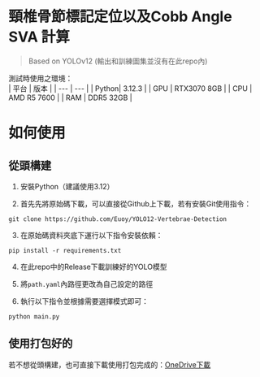 # 頸椎骨節標記定位以及Cobb Angle SVA 計算
> Based on YOLOv12  (輸出和訓練圖集並沒有在此repo內)

測試時使用之環境：  
| 平台 | 版本 |
| --- | --- |
| Python| 3.12.3 |
| GPU | RTX3070 8GB |
| CPU | AMD R5 7600 |
| RAM | DDR5 32GB |

# 如何使用

## 從頭構建

1. 安裝Python（建議使用3.12）

2. 首先先將原始碼下載，可以直接從Github上下載，若有安裝Git使用指令：  
```
git clone https://github.com/Euoy/YOLO12-Vertebrae-Detection
```

3. 在原始碼資料夾底下運行以下指令安裝依賴：
```
pip install -r requirements.txt
```

4. 在此repo中的Release下載訓練好的YOLO模型

5. 將`path.yaml`內路徑更改為自己設定的路徑

6. 執行以下指令並根據需要選擇模式即可：
```
python main.py
```

## 使用打包好的
若不想從頭構建，也可直接下載使用打包完成的：[OneDrive下載]([https://www.dropbox.com/scl/fi/mh4necnliyfgngt9s1ldc/Vertebrae_Helper.zip?rlkey=rm9jl63hnlix73a46gea9v5tc&st=eantxu59&dl=0](https://fengchia-my.sharepoint.com/:u:/r/personal/d1151362_o365_fcu_edu_tw/Documents/Vertebrae_Helper.zip?csf=1&web=1&e=94xT7T))
